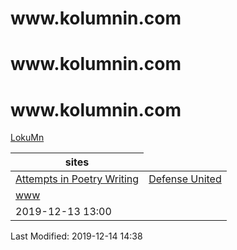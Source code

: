 <!DOCTYPE html> <html> <head>
<meta name="google-site-verification" content="BpBKXVux4o3mNE8lWhzWNXpoLLVos9eyulf_GAW_aoc" />
 <link rel="stylesheet" rel="home" href="http://www.w3schools.com/lib/w3.css"> 
 <link rel="stylesheet" type="text/css" href="bootstrap/css/bootstrap.css"> 
 <!-- Optional Bootstrap theme --> 
 <link rel="stylesheet" href="bootstrap/css/bootstrap-theme.css"> 
<meta charset="utf-8" http-equiv="Content-Type" />
<meta name="viewport" content="width=device-width,initial-scale=1">
</head> 
<body class="w3-container w3-top w3-center w3-wide">
<div class="w3-header w3-row w3-wide">
<div class="w3-orange w3-text-red"><H1>www.kolumnin.com</H1></div> 
<div class="w3-white w3-text-blue"><H1>www.kolumnin.com</H1></div> 
<div class="w3-green  w3-text-brown">
<H1>www.kolumnin.com</H1></div> 
</div>
<div>
<a href="https://sites.google.com/site/lokumnin">
LokuMn</a>
</div>
 <span class="w3-span w3-white w3-text-black"></span>
 <script>w3IncludeHTML();</script> 

  <!-- Table --> 
  <table class="table"> 
   <thead> 
    <tr> 
     <th>sites</th>
    </tr> 
   </thead> 
   <tbody> 
    <tr> 
     <td><a href="https://sites.google.com.sit/Attempts in Poetry Writing/">Attempts in Poetry Writing</a></td> 
  <td><a href="https://sites.google.com.site/defenceunited/">Defense United</a></td> 
    </tr> 
<tr>
<td><a href="https://sites.google.com.site/www/">www</a></td>
</tr> 
  <tr> 
     <td>2019-12-13 13:00</td> 
    </tr> 
   </tbody> 
  </table> 
 </div> 
 
 <script src="bootstrap/js/jquery.js"></script> 
 <script src="bootstrap/js/bootstrap.js"></script> 
<div class="w3-row w3-Indigo"> 
<div class="w3-col l12 m8 s6 w3-red w3-center">
<div class='w3-rest'><div class="w3-row w3-Indigo w3-wide"><!--2019-12-14-14:34IST-->Last Modified: 2019-12-14 14:38
</div> 
</div></div> 
</div>
</body> 
</html>
